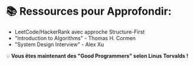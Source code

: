 # 📚 Ressources pour Approfondir:
- LeetCode/HackerRank avec approche Structure-First
- "Introduction to Algorithms" - Thomas H. Cormen
- "System Design Interview" - Alex Xu

💡 **Vous êtes maintenant des "Good Programmers" selon Linus Torvalds !**